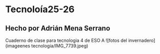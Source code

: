 # Tecnoloía25-26
## Hecho por Adrián Mena Serrano
Cuaderno de clase para tecnologia 4 de ESO A
![fotos del invernadero](imageenes tecnologia/IMG_7739.jpeg)
